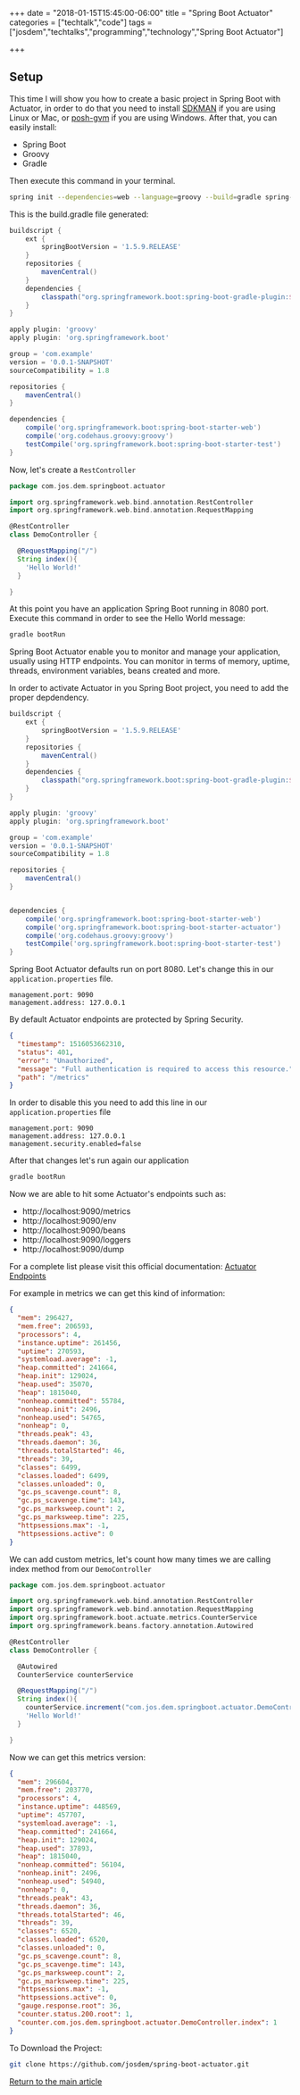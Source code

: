 +++
date = "2018-01-15T15:45:00-06:00"
title = "Spring Boot Actuator"
categories = ["techtalk","code"]
tags = ["josdem","techtalks","programming","technology","Spring Boot Actuator"]

+++

## Setup
This time I will show you how to create a basic project in Spring Boot with Actuator, in order to do that you need to install [SDKMAN](http://sdkman.io/) if you are using Linux or Mac, or [posh-gvm](https://github.com/flofreud/posh-gvm) if you are using Windows. After that, you can easily install:

* Spring Boot
* Groovy
* Gradle

Then execute this command in your terminal.

```bash
spring init --dependencies=web --language=groovy --build=gradle spring-boot-actuator
```

This is the build.gradle file generated:

```groovy
buildscript {
	ext {
		springBootVersion = '1.5.9.RELEASE'
	}
	repositories {
		mavenCentral()
	}
	dependencies {
		classpath("org.springframework.boot:spring-boot-gradle-plugin:${springBootVersion}")
	}
}

apply plugin: 'groovy'
apply plugin: 'org.springframework.boot'

group = 'com.example'
version = '0.0.1-SNAPSHOT'
sourceCompatibility = 1.8

repositories {
	mavenCentral()
}

dependencies {
	compile('org.springframework.boot:spring-boot-starter-web')
	compile('org.codehaus.groovy:groovy')
	testCompile('org.springframework.boot:spring-boot-starter-test')
}
```

Now, let's create a `RestController`

```groovy
package com.jos.dem.springboot.actuator

import org.springframework.web.bind.annotation.RestController
import org.springframework.web.bind.annotation.RequestMapping

@RestController
class DemoController {

  @RequestMapping("/")
  String index(){
    'Hello World!'
  }

}
```

At this point you have an application Spring Boot running in 8080 port. Execute this command in order to see the Hello World message:

```bash
gradle bootRun
```

Spring Boot Actuator enable you to monitor and manage your application, usually using HTTP endpoints. You can monitor in terms of memory, uptime, threads, environment variables, beans created and more.

In order to activate Actuator in you Spring Boot project, you need to add the proper depdendency.

```groovy
buildscript {
	ext {
		springBootVersion = '1.5.9.RELEASE'
	}
	repositories {
		mavenCentral()
	}
	dependencies {
		classpath("org.springframework.boot:spring-boot-gradle-plugin:${springBootVersion}")
	}
}

apply plugin: 'groovy'
apply plugin: 'org.springframework.boot'

group = 'com.example'
version = '0.0.1-SNAPSHOT'
sourceCompatibility = 1.8

repositories {
	mavenCentral()
}


dependencies {
	compile('org.springframework.boot:spring-boot-starter-web')
	compile('org.springframework.boot:spring-boot-starter-actuator')
	compile('org.codehaus.groovy:groovy')
	testCompile('org.springframework.boot:spring-boot-starter-test')
}
```

Spring Boot Actuator defaults run on port 8080. Let's change this in our `application.properties` file.

```properties
management.port: 9090
management.address: 127.0.0.1
```

By default Actuator endpoints are protected by Spring Security. 

```json
{
  "timestamp": 1516053662310,
  "status": 401,
  "error": "Unauthorized",
  "message": "Full authentication is required to access this resource.",
  "path": "/metrics"
}
```

In order to disable this you need to add this line in our `application.properties` file


```properties
management.port: 9090
management.address: 127.0.0.1
management.security.enabled=false
```

After that changes let's run again our application

```bash
gradle bootRun
```

Now we are able to hit some Actuator's endpoints such as:

* http://localhost:9090/metrics
* http://localhost:9090/env
* http://localhost:9090/beans
* http://localhost:9090/loggers
* http://localhost:9090/dump

For a complete list please visit this official documentation: [Actuator Endpoints](https://docs.spring.io/spring-boot/docs/current/reference/htmlsingle/#production-ready-endpoints)

For example in metrics we can get this kind of information:

```json
{
  "mem": 296427,
  "mem.free": 206593,
  "processors": 4,
  "instance.uptime": 261456,
  "uptime": 270593,
  "systemload.average": -1,
  "heap.committed": 241664,
  "heap.init": 129024,
  "heap.used": 35070,
  "heap": 1815040,
  "nonheap.committed": 55784,
  "nonheap.init": 2496,
  "nonheap.used": 54765,
  "nonheap": 0,
  "threads.peak": 43,
  "threads.daemon": 36,
  "threads.totalStarted": 46,
  "threads": 39,
  "classes": 6499,
  "classes.loaded": 6499,
  "classes.unloaded": 0,
  "gc.ps_scavenge.count": 8,
  "gc.ps_scavenge.time": 143,
  "gc.ps_marksweep.count": 2,
  "gc.ps_marksweep.time": 225,
  "httpsessions.max": -1,
  "httpsessions.active": 0
}
```

We can add custom metrics, let's count how many times we are calling index method from our `DemoController`

```groovy
package com.jos.dem.springboot.actuator

import org.springframework.web.bind.annotation.RestController
import org.springframework.web.bind.annotation.RequestMapping
import org.springframework.boot.actuate.metrics.CounterService
import org.springframework.beans.factory.annotation.Autowired

@RestController
class DemoController {

  @Autowired
  CounterService counterService

  @RequestMapping("/")
  String index(){
  	counterService.increment("com.jos.dem.springboot.actuator.DemoController.index");
    'Hello World!'
  }

}
```

Now we can get this metrics version:

```json
{
  "mem": 296604,
  "mem.free": 203770,
  "processors": 4,
  "instance.uptime": 448569,
  "uptime": 457707,
  "systemload.average": -1,
  "heap.committed": 241664,
  "heap.init": 129024,
  "heap.used": 37893,
  "heap": 1815040,
  "nonheap.committed": 56104,
  "nonheap.init": 2496,
  "nonheap.used": 54940,
  "nonheap": 0,
  "threads.peak": 43,
  "threads.daemon": 36,
  "threads.totalStarted": 46,
  "threads": 39,
  "classes": 6520,
  "classes.loaded": 6520,
  "classes.unloaded": 0,
  "gc.ps_scavenge.count": 8,
  "gc.ps_scavenge.time": 143,
  "gc.ps_marksweep.count": 2,
  "gc.ps_marksweep.time": 225,
  "httpsessions.max": -1,
  "httpsessions.active": 0,
  "gauge.response.root": 36,
  "counter.status.200.root": 1,
  "counter.com.jos.dem.springboot.actuator.DemoController.index": 1
}
```

To Download the Project:

```bash
git clone https://github.com/josdem/spring-boot-actuator.git
```

[Return to the main article](/techtalk/spring)